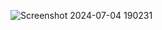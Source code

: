 ![Screenshot 2024-07-04 190231](https://github.com/Avengesanket/Frontend/assets/114127991/f2757ffa-97dd-4bff-a910-baf6365a1763)



